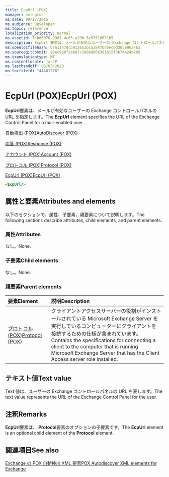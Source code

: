 ```yaml
---
title: EcpUrl (POX)
manager: sethgros
ms.date: 09/17/2015
ms.audience: Developer
ms.topic: reference
localization_priority: Normal
ms.assetid: 7cbd6076-9981-4c65-a296-5e57518671b5
description: EcpUrl 要素は、メールが有効なユーザーの Exchange コントロールパネルの URL を指定します。
ms.openlocfilehash: b761147dc5912652bca2847bd5ec0d305e0624b3
ms.sourcegitcommit: 88ec988f2bb67c1866d06b361615f3674a24e795
ms.translationtype: MT
ms.contentlocale: ja-JP
ms.lasthandoff: 06/03/2020
ms.locfileid: "44461276"
---
```

# <a name="ecpurl-pox"></a><span data-ttu-id="24f6b-103">EcpUrl (POX)</span><span class="sxs-lookup"><span data-stu-id="24f6b-103">EcpUrl (POX)</span></span>

<span data-ttu-id="24f6b-104">**EcpUrl**要素は、メールが有効なユーザーの Exchange コントロールパネルの URL を指定します。</span><span class="sxs-lookup"><span data-stu-id="24f6b-104">The **EcpUrl** element specifies the URL of the Exchange Control Panel for a mail-enabled user.</span></span> 
  
[<span data-ttu-id="24f6b-105">自動検出 (POX)</span><span class="sxs-lookup"><span data-stu-id="24f6b-105">AutoDiscover (POX)</span></span>](autodiscover-pox.md)
  
[<span data-ttu-id="24f6b-106">応答 (POX)</span><span class="sxs-lookup"><span data-stu-id="24f6b-106">Response (POX)</span></span>](response-pox.md)
  
[<span data-ttu-id="24f6b-107">アカウント (POX)</span><span class="sxs-lookup"><span data-stu-id="24f6b-107">Account (POX)</span></span>](account-pox.md)
  
[<span data-ttu-id="24f6b-108">プロトコル (POX)</span><span class="sxs-lookup"><span data-stu-id="24f6b-108">Protocol (POX)</span></span>](protocol-pox.md)
  
[<span data-ttu-id="24f6b-109">EcpUrl (POX)</span><span class="sxs-lookup"><span data-stu-id="24f6b-109">EcpUrl (POX)</span></span>](ecpurl-pox.md)
  
```XML
<EcpUrl/>
```

## <a name="attributes-and-elements"></a><span data-ttu-id="24f6b-110">属性と要素</span><span class="sxs-lookup"><span data-stu-id="24f6b-110">Attributes and elements</span></span>

<span data-ttu-id="24f6b-111">以下のセクションで、属性、子要素、親要素について説明します。</span><span class="sxs-lookup"><span data-stu-id="24f6b-111">The following sections describe attributes, child elements, and parent elements.</span></span>
  
### <a name="attributes"></a><span data-ttu-id="24f6b-112">属性</span><span class="sxs-lookup"><span data-stu-id="24f6b-112">Attributes</span></span>

<span data-ttu-id="24f6b-113">なし。</span><span class="sxs-lookup"><span data-stu-id="24f6b-113">None.</span></span>
  
### <a name="child-elements"></a><span data-ttu-id="24f6b-114">子要素</span><span class="sxs-lookup"><span data-stu-id="24f6b-114">Child elements</span></span>

<span data-ttu-id="24f6b-115">なし。</span><span class="sxs-lookup"><span data-stu-id="24f6b-115">None.</span></span>
  
### <a name="parent-elements"></a><span data-ttu-id="24f6b-116">親要素</span><span class="sxs-lookup"><span data-stu-id="24f6b-116">Parent elements</span></span>

|<span data-ttu-id="24f6b-117">**要素**</span><span class="sxs-lookup"><span data-stu-id="24f6b-117">**Element**</span></span>|<span data-ttu-id="24f6b-118">**説明**</span><span class="sxs-lookup"><span data-stu-id="24f6b-118">**Description**</span></span>|
|:-----|:-----|
|[<span data-ttu-id="24f6b-119">プロトコル (POX)</span><span class="sxs-lookup"><span data-stu-id="24f6b-119">Protocol (POX)</span></span>](protocol-pox.md) <br/> |<span data-ttu-id="24f6b-120">クライアントアクセスサーバーの役割がインストールされている Microsoft Exchange Server を実行しているコンピューターにクライアントを接続するための仕様が含まれています。</span><span class="sxs-lookup"><span data-stu-id="24f6b-120">Contains the specifications for connecting a client to the computer that is running Microsoft Exchange Server that has the Client Access server role installed.</span></span>  <br/> |
   
## <a name="text-value"></a><span data-ttu-id="24f6b-121">テキスト値</span><span class="sxs-lookup"><span data-stu-id="24f6b-121">Text value</span></span>

<span data-ttu-id="24f6b-122">Text 値は、ユーザーの Exchange コントロールパネルの URL を表します。</span><span class="sxs-lookup"><span data-stu-id="24f6b-122">The text value represents the URL of the Exchange Control Panel for the user.</span></span>
  
## <a name="remarks"></a><span data-ttu-id="24f6b-123">注釈</span><span class="sxs-lookup"><span data-stu-id="24f6b-123">Remarks</span></span>

<span data-ttu-id="24f6b-124">**EcpUrl**要素は、 **Protocol**要素のオプションの子要素です。</span><span class="sxs-lookup"><span data-stu-id="24f6b-124">The **EcpUrl** element is an optional child element of the **Protocol** element.</span></span> 
  
## <a name="see-also"></a><span data-ttu-id="24f6b-125">関連項目</span><span class="sxs-lookup"><span data-stu-id="24f6b-125">See also</span></span>



[<span data-ttu-id="24f6b-126">Exchange の POX 自動検出 XML 要素</span><span class="sxs-lookup"><span data-stu-id="24f6b-126">POX Autodiscover XML elements for Exchange</span></span>](pox-autodiscover-xml-elements-for-exchange.md)

